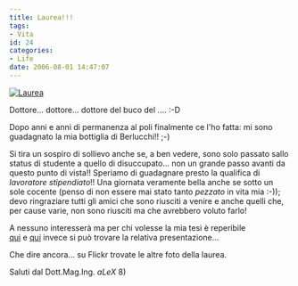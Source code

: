 ```yaml
---
title: Laurea!!!
tags:
- Vita
id: 24
categories:
- Life
date: 2006-08-01 14:47:07
---
```


[![Laurea](/images/2006/08/alex_tesi.jpg)](/images/2006/08/alex_tesi.jpg "Laurea di alexmufatti, su Flickr")

Dottore... dottore... dottore del buco del .... :-D

Dopo anni e anni di permanenza al poli finalmente ce l'ho fatta: mi sono guadagnato la mia bottiglia di Berlucchi!! ;-)

Si tira un sospiro di sollievo anche se, a ben vedere, sono solo passato sallo status di studente a quello di disuccupato... non un grande passo avanti da questo punto di vista!! Speriamo di guadagnare presto la qualifica di _lavoratore stipendiato_!!
Una giornata veramente bella anche se sotto un sole cocente (penso di non essere mai stato tanto _pezzato_ in vita mia :-)); devo ringraziare tutti gli amici che sono riusciti a venire e anche quelli che, per cause varie, non sono riusciti ma che avrebbero voluto farlo!

A nessuno interesserà ma per chi volesse la mia tesi è reperibile [qui](/images/2013/12/tesilaurea.pdf) e [qui](/images/2013/12/presentazione.odp) invece si può trovare la relativa presentazione...

Che dire ancora... su Flickr trovate le altre foto della laurea.

Saluti dal Dott.Mag.Ing. *aLeX* 8)
